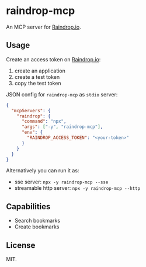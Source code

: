 # raindrop-mcp

An MCP server for [Raindrop.io](https://raindrop.io).

## Usage

Create an access token on [Raindrop.io](https://app.raindrop.io/settings/integrations):

1. create an application
2. create a test token
3. copy the test token

JSON config for `raindrop-mcp` as `stdio` server:

```json
{
  "mcpServers": {
    "raindrop": {
      "command": "npx",
      "args": ["-y", "raindrop-mcp"],
      "env": {
        "RAINDROP_ACCESS_TOKEN": "<your-token>"
      }
    }
  }
}
```

Alternatively you can run it as:

- sse server: `npx -y raindrop-mcp --sse`
- streamable http server: `npx -y raindrop-mcp --http`

## Capabilities

- Search bookmarks
- Create bookmarks

## License

MIT.

